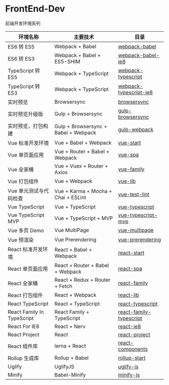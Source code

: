 # FrontEnd-Dev

前端开发环境系列

| 环境名称                   | 主要技术                             | 目录                                                                                                  |
| -------------------------- | ------------------------------------ | ----------------------------------------------------------------------------------------------------- |
| ES6 转 ES5                 | Webpack + Babel                      | [webpack-babel](https://github.com/pwcong/FrontEnd-Dev/tree/master/webpack-babel)                     |
| ES6 转 ES3                 | Webpack + Babel + ES5-SHIM           | [webpack-babel-ie8](https://github.com/pwcong/FrontEnd-Dev/tree/master/webpack-babel-ie8)             |
| TypeScript 转 ES5          | Webpack + TypeScript                 | [webpack-typescript](https://github.com/pwcong/FrontEnd-Dev/tree/master/webpack-typescript)           |
| TypeScript 转 ES3          | Webpack + TypeScript                 | [webpack-typescript-ie8](https://github.com/pwcong/FrontEnd-Dev/tree/master/webpack-typescript-ie8)   |
| 实时预览                   | Browsersync                          | [browsersync](https://github.com/pwcong/FrontEnd-Dev/tree/master/browsersync)                         |
| 实时预览升级版             | Gulp + Browsersync                   | [gulp-browsersync](https://github.com/pwcong/FrontEnd-Dev/tree/master/gulp-browsersync)               |
| 实时预览，打包构建         | Gulp + Browsersync + Babel + Webpack | [gulp-webpack](https://github.com/pwcong/FrontEnd-Dev/tree/master/gulp-webpack)                       |
| Vue 标准开发环境           | Vue + Babel + Webpack                | [vue-start](https://github.com/pwcong/FrontEnd-Dev/tree/master/vue-start)                             |
| Vue 单页面应用             | Vue + Router + Babel + Webpack       | [vue-spa](https://github.com/pwcong/FrontEnd-Dev/tree/master/vue-start)                               |
| Vue 全家桶                 | Vue + Vuex + Router + Axios          | [vue-family](https://github.com/pwcong/FrontEnd-Dev/tree/master/vue-family)                           |
| Vue 打包组件               | Vue + Webpack                        | [vue-lib](https://github.com/pwcong/FrontEnd-Dev/tree/master/vue-lib)                                 |
| Vue 单元测试与代码检查     | Vue + Karma + Mocha + Chai + ESLint  | [vue-test-lint](https://github.com/pwcong/FrontEnd-Dev/tree/master/vue-test-lint)                     |
| Vue TypeScript             | Vue + TypeScript                     | [vue-typescript](https://github.com/pwcong/FrontEnd-Dev/tree/master/vue-typescript)                   |
| Vue TypeScript MVP         | Vue + TypeScript + MVP               | [vue-typescript-mvp](https://github.com/pwcong/FrontEnd-Dev/tree/master/vue-typescript-mvp)           |
| Vue 多页 Demo              | Vue MultiPage                        | [vue-multipage](https://github.com/pwcong/FrontEnd-Dev/tree/master/vue-multipage)                     |
| Vue 预渲染                 | Vue Prerendering                     | [vue-prerendering](https://github.com/pwcong/FrontEnd-Dev/tree/master/vue-prerendering)               |
| React 标准开发环境         | React + Babel + Webpack              | [react-start](https://github.com/pwcong/FrontEnd-Dev/tree/master/react-start)                         |
| React 单页面应用           | React + Router + Babel + Webpack     | [react-spa](https://github.com/pwcong/FrontEnd-Dev/tree/master/react-spa)                             |
| React 全家桶               | React + Redux + Router + Fetch       | [react-family](https://github.com/pwcong/FrontEnd-Dev/tree/master/react-family)                       |
| React 打包组件             | React + Webpack                      | [react-lib](https://github.com/pwcong/FrontEnd-Dev/tree/master/react-lib)                             |
| React TypeScript           | React + TypeScript                   | [react-typescript](https://github.com/pwcong/FrontEnd-Dev/tree/master/react-typescript)               |
| React Family In TypeScript | React Family + TypeScript            | [react-family-typescript](https://github.com/pwcong/FrontEnd-Dev/tree/master/react-family-typescript) |
| React For IE8              | React + Nerv                         | [react-ie8](https://github.com/pwcong/FrontEnd-Dev/tree/master/react-ie8)                             |
| React Project              | React                                | [react-project](https://github.com/pwcong/FrontEnd-Dev/tree/master/react-project)                     |
| React 组件库               | lerna + React                        | [react-components](https://github.com/pwcong/FrontEnd-Dev/tree/master/react-components)               |
| Rollup 生成库              | Rollup + Babel                       | [rollup-start](https://github.com/pwcong/FrontEnd-Dev/tree/master/rollup-start)                       |
| Uglify                     | UglifyJS                             | [uglify-js](https://github.com/pwcong/FrontEnd-Dev/tree/master/uglify-js)                             |
| Minify                     | Babel-Minify                         | [minify-js](https://github.com/pwcong/FrontEnd-Dev/tree/master/minify-js)                             |
